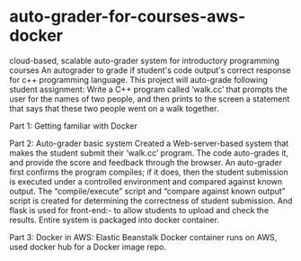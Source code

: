 # auto-grader-for-courses-aws-docker
cloud-based, scalable auto-grader system for introductory programming courses
An autograder to grade if student's code output's correct response for c++ programming language.
This project will auto-grade following student assignment: Write a C++ program called ‘walk.cc’ that prompts the user for the names of
two people, and then prints to the screen a statement that says that these two people went on a walk together.

Part 1: Getting familiar with Docker

Part 2: Auto-grader basic system
Created a Web-server-based system that makes the student submit their ‘walk.cc’ program. The code auto-grades it, and provide the score and
feedback through the browser. An auto-grader first confirms the program compiles; if it does, then the
student submission is executed under a controlled environment and compared against known output. The “compile/execute” script and “compare against known
output” script is created for determining the correctness of student submission. And flask is used for front-end:- to allow students to upload and check the results. Entire system is packaged into docker container.

Part 3: Docker in AWS: Elastic Beanstalk
Docker container runs on AWS, used docker hub for a Docker image repo.
